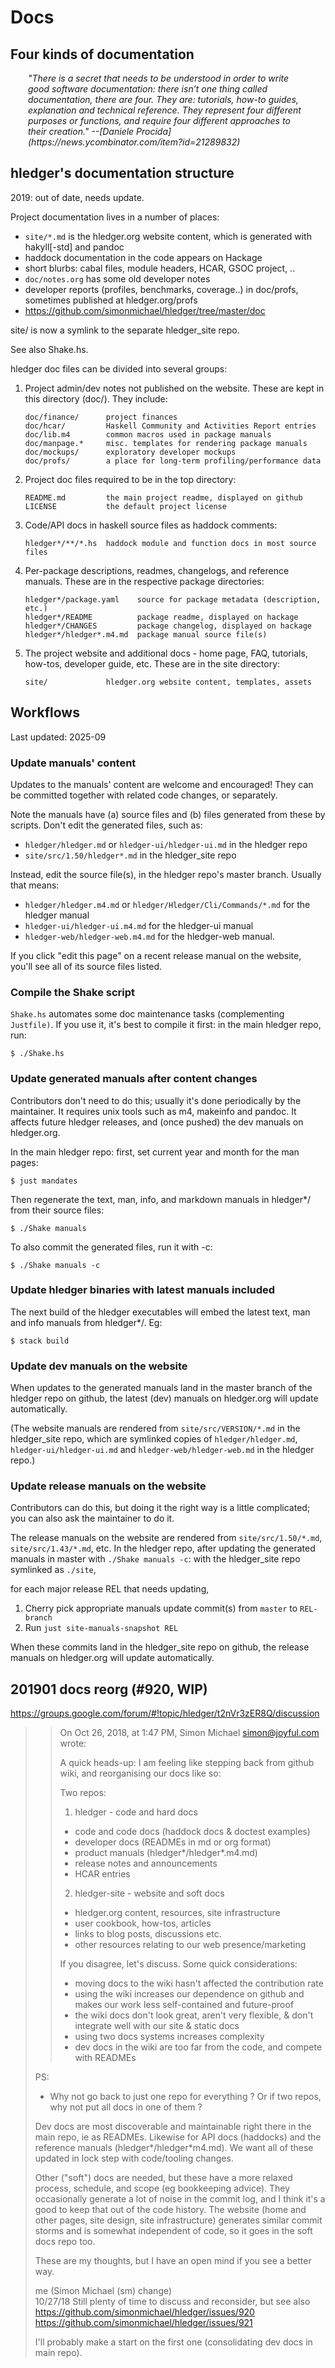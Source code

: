# Docs

<div class=pagetoc>

<!-- toc -->
</div>

## Four kinds of documentation

<div style="margin:1em 2em; font-style:italic;">
"There is a secret that needs to be understood in order to write good
software documentation: there isn’t one thing called documentation,
there are four. They are: tutorials, how-to guides, explanation and
technical reference. They represent four different purposes or
functions, and require four different approaches to their creation."
--[Daniele Procida] (https://news.ycombinator.com/item?id=21289832)
</div>

## hledger's documentation structure

2019: out of date, needs update.

Project documentation lives in a number of places:

- `site/*.md` is the hledger.org website content, which is generated with hakyll[-std] and pandoc
- haddock documentation in the code appears on Hackage
- short blurbs: cabal files, module headers, HCAR, GSOC project, ..
- `doc/notes.org` has some old developer notes
- developer reports (profiles, benchmarks, coverage..) in doc/profs, sometimes published at hledger.org/profs
- https://github.com/simonmichael/hledger/tree/master/doc


site/ is now a symlink to the separate hledger_site repo.

See also Shake.hs.

hledger doc files can be divided into several groups: 

1. Project admin/dev notes not published on the website.
   These are kept in this directory (doc/). They include: 
   ``` 
   doc/finance/      project finances
   doc/hcar/         Haskell Community and Activities Report entries
   doc/lib.m4        common macros used in package manuals
   doc/manpage.*     misc. templates for rendering package manuals
   doc/mockups/      exploratory developer mockups   
   doc/profs/        a place for long-term profiling/performance data
   ```
2. Project doc files required to be in the top directory:
   ```
   README.md         the main project readme, displayed on github
   LICENSE           the default project license
   ```
3. Code/API docs in haskell source files as haddock comments:
   ```
   hledger*/**/*.hs  haddock module and function docs in most source files
   ```
4. Per-package descriptions, readmes, changelogs, and reference manuals.
   These are in the respective package directories:
   ```
   hledger*/package.yaml    source for package metadata (description, etc.)
   hledger*/README          package readme, displayed on hackage
   hledger*/CHANGES         package changelog, displayed on hackage
   hledger*/hledger*.m4.md  package manual source file(s)
   ```
5. The project website and additional docs - home page, FAQ, tutorials, 
   how-tos, developer guide, etc. These are in the site directory:
   ```
   site/             hledger.org website content, templates, assets
   ```

## Workflows

Last updated: 2025-09
<!-- keep synced with Justfile, Shake.hs -->

### Update manuals' content

Updates to the manuals' content are welcome and encouraged!
They can be committed together with related code changes, or separately.

Note the manuals have (a) source files and (b) files generated from these by scripts.
Don't edit the generated files, such as:
- `hledger/hledger.md` or `hledger-ui/hledger-ui.md` in the hledger repo
- `site/src/1.50/hledger*.md` in the hledger_site repo

Instead, edit the source file(s), in the hledger repo's master branch. Usually that means:
- `hledger/hledger.m4.md` or `hledger/Hledger/Cli/Commands/*.md` for the hledger manual
- `hledger-ui/hledger-ui.m4.md` for the hledger-ui manual
- `hledger-web/hledger-web.m4.md` for the hledger-web manual.

If you click "edit this page" on a recent release manual on the website, you'll see all of its source files listed.

### Compile the Shake script

`Shake.hs` automates some doc maintenance tasks (complementing `Justfile)`.
If you use it, it's best to compile it first: in the main hledger repo, run:
```
$ ./Shake.hs
```

### Update generated manuals after content changes

Contributors don't need to do this; usually it's done periodically by the maintainer.
It requires unix tools such as m4, makeinfo and pandoc.
It affects future hledger releases, and (once pushed) the dev manuals on hledger.org.

In the main hledger repo: first, set current year and month for the man pages:
```
$ just mandates
```

Then regenerate the text, man, info, and markdown manuals in hledger*/ from their source files:

```
$ ./Shake manuals
```

To also commit the generated files, run it with -c:

```
$ ./Shake manuals -c
```

### Update hledger binaries with latest manuals included

The next build of the hledger executables will embed the latest text, man and info manuals from hledger*/. Eg:

```
$ stack build
```

### Update dev manuals on the website

When updates to the generated manuals land in the master branch of the hledger repo on github,
the latest (dev) manuals on hledger.org will update automatically.

(The website manuals are rendered from `site/src/VERSION/*.md` in the hledger_site repo,
which are symlinked copies of `hledger/hledger.md`, `hledger-ui/hledger-ui.md` and `hledger-web/hledger-web.md` in the hledger repo.)

### Update release manuals on the website

Contributors can do this, but doing it the right way is a little complicated; you can also ask the maintainer to do it.

The release manuals on the website are rendered from `site/src/1.50/*.md`, `site/src/1.43/*.md`, etc.
In the hledger repo, 
after updating the generated manuals in master with `./Shake manuals -c`:
with the hledger_site repo symlinked as `./site`,

for each major release REL that needs updating,

1. Cherry pick appropriate manuals update commit(s) from `master` to `REL-branch`
2. Run `just site-manuals-snapshot REL`

When these commits land in the hledger_site repo on github,
the release manuals on hledger.org will update automatically.


## 201901 docs reorg (#920, WIP)

https://groups.google.com/forum/#!topic/hledger/t2nVr3zER8Q/discussion

> > On Oct 26, 2018, at 1:47 PM, Simon Michael <simon@joyful.com> wrote:
> >
> > A quick heads-up: I am feeling like stepping back from github wiki, and reorganising our docs like so:
> >
> > Two repos:
> >
> > 1. hledger - code and hard docs
> >
> >   - code and code docs (haddock docs & doctest examples)
> >   - developer docs (READMEs in md or org format)
> >   - product manuals (hledger*/hledger*.m4.md)
> >   - release notes and announcements
> >   - HCAR entries
> >
> > 2. hledger-site - website and soft docs
> >
> >   - hledger.org content, resources, site infrastructure
> >   - user cookbook, how-tos, articles
> >   - links to blog posts, discussions etc.
> >   - other resources relating to our web presence/marketing
> >
> > If you disagree, let's discuss. Some quick considerations:
> >
> > - moving docs to the wiki hasn't affected the contribution rate
> > - using the wiki increases our dependence on github and makes our work less self-contained and future-proof
> > - the wiki docs don't look great, aren't very flexible, & don't integrate well with our site & static docs
> > - using two docs systems increases complexity
> > - dev docs in the wiki are too far from the code, and compete with READMEs
> 
> PS:
> 
> - Why not go back to just one repo for everything ? Or if two repos, why not put all docs in one of them ? 
> 
> Dev docs are most discoverable and maintainable right there in the main repo, ie as READMEs. Likewise for API docs (haddocks) and the reference manuals (hledger*/hledger*m4.md). We want all of these updated in lock step with code/tooling changes.
> 
> Other ("soft") docs are needed, but these have a more relaxed process, schedule, and scope (eg bookkeeping advice). They occasionally generate a lot of noise in the commit log, and I think it's a good to keep that out of the code history. The website (home and other pages, site design, site infrastructure) generates similar commit storms and is somewhat independent of code, so it goes in the soft docs repo too.
> 
> These are my thoughts, but I have an open mind if you see a better way.
> 
> 	me (Simon Michael (sm) change) 	
> 10/27/18
> Still plenty of time to discuss and reconsider, but see also
> https://github.com/simonmichael/hledger/issues/920
> https://github.com/simonmichael/hledger/issues/921
> 
> I'll probably make a start on the first one (consolidating dev docs in main repo).
